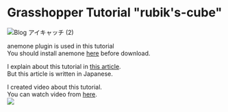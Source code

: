 # Grasshopper Tutorial "rubik's-cube"
![Blog アイキャッチ (2)](https://user-images.githubusercontent.com/57956439/173347815-761348ad-fa9a-48c7-b333-6e28d46f945f.png)
　　

anemone plugin is used in this tutorial  
You should install anemone [here](https://www.food4rhino.com/en/app/anemone) before download.
  
I explain about this tutorial in [this article](https://styublog.com/rubiks-cube/).   
But this article is written in Japanese.
  
I created video about this tutorial.  
You can watch video from [here](https://youtu.be/LNCRDrV8S80).  
[![](https://img.youtube.com/vi/LNCRDrV8S80/0.jpg)](https://www.youtube.com/watch?v=LNCRDrV8S80)
